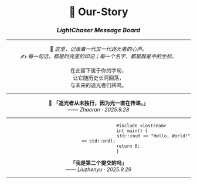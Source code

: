 <div align="center">

# 🌌 Our-Story  
### *LightChaser Message Board*  

---

💫 *这里，记录着一代又一代逐光者的心声。*  
✍️ *每一句话，都是时光里的印记；每一个名字，都是群星中的坐标。*  

在此留下属于你的字句，  
让它随历史长河回荡，  
与未来的追光者们共鸣。  

---

🌟 **「追光者从未独行，因为光一直在传递。」**  
  —— *Zhaoran · 2025.9.28*  

---

```
                                          #include <iostream>                                   
                                          int main() {                                          
                                          std::cout << "Hello, World!" << std::endl;
                                          return 0;                                 
                                          }                                                     
```

**「我是第二个提交的吗」**     
—— *Liuzhenyu · 2025.9.29*  

---
